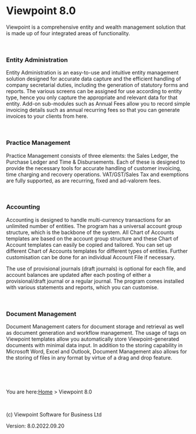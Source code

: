 



# Viewpoint 8.0
Viewpoint is a comprehensive entity and wealth management solution that is made up of four integrated areas of functionality.

&nbsp;
### Entity Administration
Entity Administration is an easy-to-use and intuitive entity management solution designed for accurate data capture and the efficient handling of company secretarial duties, including the generation of statutory forms and reports. The various screens can be assigned for use according to entity type, hence you only capture the appropriate and relevant data for that entity. Add-on sub-modules such as Annual Fees allow you to record simple invoicing details such as annual recurring fees so that you can generate invoices to your clients from here.

&nbsp;
### Practice Management
Practice Management consists of three elements: the Sales Ledger, the Purchase Ledger and Time &amp; Disbursements. Each of these is designed to provide the necessary tools for accurate handling of customer invoicing, time charging and recovery operations. VAT/GST/Sales Tax and exemptions are fully supported, as are recurring, fixed and ad-valorem fees.

&nbsp;
### Accounting
Accounting is designed to handle multi-currency transactions for an unlimited number of entities. The program has a universal account group structure, which is the backbone of the system. All Chart of Accounts templates are based on the account group structure and these Chart of Account templates can easily be copied and tailored. You can set up different Chart of Accounts templates for different types of entities. Further customisation can be done for an individual Account File if necessary.

The use of provisional journals (draft journals) is optional for each file, and account balances are updated after each posting of either a provisional/draft journal or a regular journal. The program comes installed with various statements and reports, which you can customise.

&nbsp;
### Document Management
Document Management caters for document storage and retrieval as well as document generation and workflow management. The usage of tags on Viewpoint templates allow you automatically store Viewpoint-generated documents with minimal data input. In addition to the storing capability in Microsoft Word, Excel and Outlook, Document Management also allows for the storing of files in any format by virtue of a drag and drop feature.

&nbsp;

&nbsp;

You are here:[Home](file:///c:/temp/0457b882-c844-4314-8878-ce1a9c2207bd/input/Copyright_Notice.htm) &gt; Viewpoint 8.0

&nbsp;

(c) Viewpoint Software for 
 Business Ltd

Version: 8.0.2022.09.20


